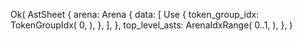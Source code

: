 Ok(
    AstSheet {
        arena: Arena {
            data: [
                Use {
                    token_group_idx: TokenGroupIdx(
                        0,
                    ),
                },
            ],
        },
        top_level_asts: ArenaIdxRange(
            0..1,
        ),
    },
)